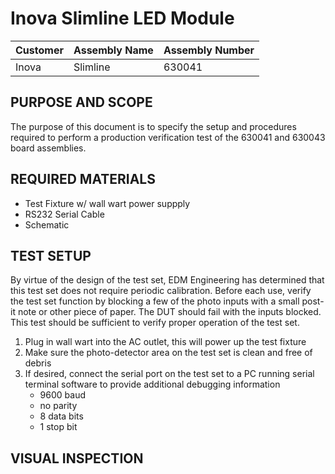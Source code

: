 # Inova Slimline LED Module

Customer | Assembly Name | Assembly Number
-------- | ------------- | ---------------
Inova | Slimline | 630041

## PURPOSE AND SCOPE
   The purpose of this document is to specify the setup and procedures required to perform a production verification test of the 630041 and 630043 board assemblies.
   
## REQUIRED MATERIALS
   - Test Fixture w/ wall wart power suppply
   - RS232 Serial Cable
   - Schematic

## TEST SETUP
   By virtue of the design of the test set, EDM Engineering has determined that this test set does not require periodic calibration. Before each use, verify the test set function by blocking a few of the photo inputs with a small post-it note or other piece of paper. The DUT should fail with the inputs blocked. This test should be sufficient to verify proper operation of the test set.
   1. Plug in wall wart into the AC outlet, this will power up the test fixture
   2. Make sure the photo-detector area on the test set is clean and free of debris
   3. If desired, connect the serial port on the test set to a PC running serial terminal software to provide additional debugging information
      - 9600 baud
      - no parity
      - 8 data bits
      - 1 stop bit

## VISUAL INSPECTION

